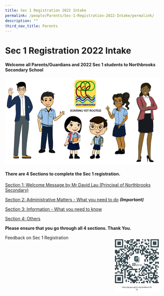 ```yaml
---
title: Sec 1 Registration 2022 Intake
permalink: /people/Parents/Sec-1-Registration-2022-Intake/permalink/
description: ""
third_nav_title: Parents
---
```

Sec 1 Registration 2022 Intake
==============================

#### Welcome all Parents/Guardians and 2022 Sec 1 students to Northbrooks Secondary School

![](/images/parents.png)

#### **There are 4 Sections to complete the Sec 1 registration.**

[Section 1: Welcome Message by Mr David Lau (Principal of Northbrooks Secondary)](/Welcome-Message-by-Mr-David-Lau/permalink/)

[Section 2: Administrative Matters - What you need to do](/administrative-matters/permalink/) ***(Important)***

[Section 3: Information - What you need to know](/What-you-need-to-know/permalink/)

[Section 4: Others](/others/permalink/)

**Please ensure that you go through all 4 sections. Thank You.**



<div>

<div style="float: right">

![](/images/QR4.png)

</div><div>

Feedback on Sec 1 Registration

</div></div>